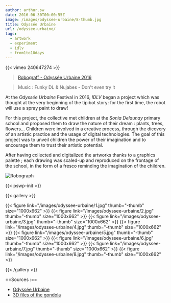 ```yaml
---
author: arthur.sw
date: 2016-06-30T00:00:55Z
image: /images/odyssee-urbaine/8-thumb.jpg
title: Odyssée Urbaine
url: /odyssee-urbaine/
tags:
  - artwork
  - experiment
  - idlv
  - from1to18days
---
```


{{< vimeo 240647274 >}}

> [Robograff - Odyssée Urbaine 2016](https://vimeo.com/185069455)

> Music : Funky DL & Nujabes - Don't even try it

At the *Odyssée Urbaine* Festival in 2016, *IDLV* began a project which was thought at the very beginning of the tipibot story: for the first time, the robot will use a spray paint to draw!

For this project, the collective met children at the *Sonia Delaunay* primary school and proposed them to draw the nature of their dream : plants, trees, flowers... Children were involved in a creative process, through the dicovery of an artistic practice and the usage of digital technologies. The goal of this project was to unveil children the power of their imagination and to encourage them to trust their artistic potential.

After having collected and digitalized the artworks thanks to a graphics palette ; each drawing was scaled-up and reproduced on the frontage of the school, in the form of a fresco reminding the imagination of the children.

![Robograph](/images/odyssee-urbaine/logo.jpg)

{{< pswp-init >}}

{{< gallery >}}

{{< figure link="/images/odyssee-urbaine/1.jpg" thumb="-thumb" size="1000x662" >}}
{{< figure link="/images/odyssee-urbaine/2.jpg" thumb="-thumb" size="1000x662" >}}
{{< figure link="/images/odyssee-urbaine/3.jpg" thumb="-thumb" size="1000x662" >}}
{{< figure link="/images/odyssee-urbaine/4.jpg" thumb="-thumb" size="1000x662" >}}
{{< figure link="/images/odyssee-urbaine/5.jpg" thumb="-thumb" size="1000x662" >}}
{{< figure link="/images/odyssee-urbaine/6.jpg" thumb="-thumb" size="1000x662" >}}
{{< figure link="/images/odyssee-urbaine/7.jpg" thumb="-thumb" size="1000x662" >}}
{{< figure link="/images/odyssee-urbaine/8.jpg" thumb="-thumb" size="1000x662" >}}

{{< /gallery >}}

==Sources :==

* <a href="http://www.tourisme-rennes.com/fr/agenda/l-odyssee-urbaine-parcours-artistiques-urbains" traget="newtab">Odyssée Urbaine</a>
* <a href="http://www.thingiverse.com/thing:2304214" traget="newtab">3D files of the gondola</a>
